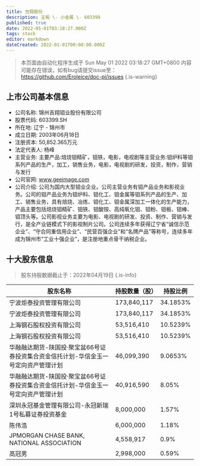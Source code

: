 ```yaml
---
title: 吉翔股份
description: 主板 \- 小金属 \- 603399
published: true
date: 2022-05-01T03:18:27.000Z
tags: stock
editor: markdown
dateCreated: 2022-01-01T00:00:00.000Z
---
```


> 本页面由自动化程序生成于 Sun May 01 2022 03:18:27 GMT+0800
> 内容可能存在错误，如有bug请提交issue至：https://github.com/Eroleice/doc-pi/issues
{.is-warning}

## 上市公司基本信息
- 公司名称: 锦州吉翔钼业股份有限公司
- 股票代码: 603399.SH
- 所在地: 辽宁 - 锦州市
- 成立日期: 2003年06月18日
- 注册资本: 50,852.365万元
- 法定代表人: 杨峰
- 主营业务: 主要产品:焙烧钼精矿，钼铁，电影，电视剧等主营业务:钼炉料等钼系列产品的生产，加工，销售业务，电影，电视剧的研发，投资，制作，营销与发行
- 公司官网: www.geeimage.com
- 公司介绍: 公司为国内大型钼业企业。公司主营业务有钼产品业务和影视业务。公司的钼产品业务为钼炉料、钼化工、钼金属等钼系列产品的生产、加工、销售业务，具有焙烧、冶炼、钼化工、钼金属深加工一体化的生产能力，产品主要包括焙烧钼精矿、钼铁、钼酸铵、高纯氧化钼、钼粉、钼板、钼棒、钼顶头等。公司影视业务主要为电影、电视剧的研发、投资、制作、营销与发行，是全产业链模式下的影视制片公司。公司连续多年获得辽宁省“诚信示范企业”、“守合同重信用企业”、“民营百强企业”和“名牌产品”等称号，连续多年成为锦州市“工业十强企业”，是注册地重点骨干纳税企业。


## 十大股东信息
> 股东持股数据截止于：2022年04月19日
{.is-info}

| 股东名称 | 持股数量（股） | 持股比例 |
| --- | --- | --- |
| 宁波炬泰投资管理有限公司 | 173,840,117 | 34.1853% |
| 宁波炬泰投资管理有限公司 | 173,840,117 | 34.1853% |
| 上海钢石股权投资有限公司 | 53,516,410 | 10.5239% |
| 上海钢石股权投资有限公司 | 53,516,410 | 10.5239% |
| 华融融达期货-陕国投·聚宝盆66号证券投资集合资金信托计划-华信金玉一号定向资产管理计划 | 46,099,390 | 9.0653% |
| 华融融达期货-陕国投·聚宝盆66号证券投资集合资金信托计划-华信金玉一号定向资产管理计划 | 40,916,590 | 8.05% |
| 深圳永冠基金管理有限公司-永冠新瑞1号私募证券投资基金 | 8,000,000 | 1.57% |
| 陈伟浩 | 6,000,000 | 1.18% |
| JPMORGAN CHASE BANK, NATIONAL ASSOCIATION | 4,558,917 | 0.9% |
| 高冠男 | 2,998,000 | 0.59% |





